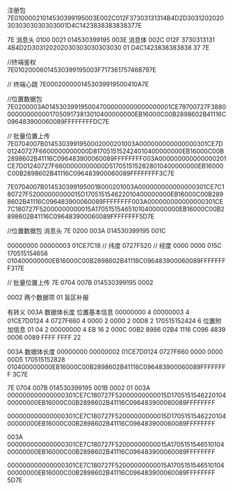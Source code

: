
注册包
7E01000021014530399195003E002C012F37303131314B4D2D30312020203030303030303001D4C1423838383838377E

7E
消息头
0100
0021
014530399195
003E
消息体
002C
012F
3730313131
4B4D2D303120202030303030303030
01
D4C1423838383838
37
7E



//终端鉴权   
7E01020006014530399195003F717361757468797E

// 终端心跳
7E0002000001453039919500410A7E

//位置数据包
7E0200003A0145303991950047000000000000000001CE79700727F388000000000000170509173813010400000000EB16000C00B2898602B41116C096483900060089FFFFFFFFDC7E

// 批量位置上传
7E0704007B0145303991950002000201003A000000000000000301CE7D01240727F6600000000000D8170515152424010400000000EB16000C00B2898602B41116C096483900060089FFFFFFFF003A000000000000000201CE7D01240727F6600000000000D5170515152828010400000000EB16000C00B2898602B41116C096483900060089FFFFFFFF3C7E

7E0704007B014530399195001B000201003A000000000000000301CE7C180727F52000000000015D170515154622010400000000EB16000C00B2898602B41116C096483900060089FFFFFFFF003A000000000000000301CE7C180727F52000000000015A170515154651010400000000EB16000C00B2898602B41116C096483900060089FFFFFFFF5D7E

//位置数据包
消息头
7E
0200
003A
014530399195
001C

00000000
00000003
01CE7C18 // 纬度
0727F520 // 经度
0000
0000
015C
170515154658
010400000000EB16000C00B2898602B41116C096483900060089FFFFFFFF317E



// 批量位置上传
7E
0704
007B
014530399195
0002

0002 两个数据项
01 盲区补报

有转义
003A  数据体长度
位置基本信息
00000000    4
00000003    4
01CE7D0124  4
0727F660    4
0000        2
0000        2
00D8        2
170515152424 6
位置附加信息
01 04       2
00000000    4
EB 16       2
000C 00B2 8986 02B4 1116 C096 4839 0006 0089 FFFF FFFF 22 

003A 数据体长度
00000000
00000002
01CE7D0124
0727F660
0000
0000
00D5
170515152828
010400000000EB16000C00B2898602B41116C096483900060089FFFFFFFF 3C7E




7E
0704
007B
014530399195
001B
0002
01
003A
000000000000000301CE7C180727F52000000000015D170515154622010400000000EB16000C00B2898602B41116C096483900060089FFFFFFFF

000000000000000301CE7C180727F52000000000015D170515154622010400000000EB16000C00B2898602B41116C096483900060089FFFFFFFF

003A
000000000000000301CE7C180727F52000000000015A170515154651010400000000EB16000C00B2898602B41116C096483900060089FFFFFFFF

000000000000000301CE7C180727F52000000000015A170515154651010400000000EB16000C00B2898602B41116C096483900060089FFFFFFFF
5D7E

